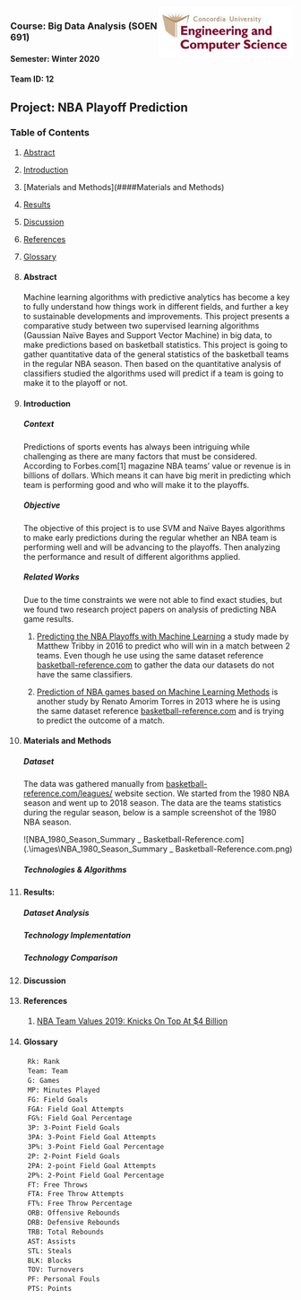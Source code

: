 

<img align="right" width="240" src="images/logo.png">

### Course: Big Data Analysis (SOEN 691)

#### Semester: Winter 2020

#### Team ID:  12

## Project: NBA Playoff Prediction



### Table of Contents
1. [Abstract](####Abstract)

2. [Introduction](####Introduction)

3. [Materials and Methods](####Materials and Methods)

4. [Results](####Results)

5. [Discussion](####Discussion)

6. [References](####References)

7. [Glossary](####Glossary)

   



1. #### Abstract                                                                                  

   Machine learning algorithms with predictive analytics has become a key to fully understand how things work in different fields, and further a key to sustainable developments and improvements. This project presents a comparative study between two supervised learning algorithms (Gaussian Naïve Bayes and Support Vector Machine) in big data, to make predictions based on basketball statistics. This project is going to gather quantitative data of the general statistics of the basketball teams in the regular NBA season. Then based on the quantitative analysis of classifiers studied the algorithms used will predict if a team is going to make it to the playoff or not.

   

2. #### Introduction

   ##### Context

   Predictions of sports events has always been intriguing while challenging as there are many factors that must be considered. According to Forbes.com[1] magazine NBA teams’ value or revenue is in billions of dollars. Which means it can have big merit in predicting which team is performing good and who will make it to the playoffs.  

   ##### Objective 

   The objective of this project is to use SVM and Naïve Bayes algorithms to make early predictions during the regular whether an NBA team is performing well and will be advancing to the playoffs. Then analyzing the performance and result of different algorithms applied.

   ##### Related Works

   Due to the time constraints we were not able to find exact studies, but we found two research project papers on analysis of predicting NBA game results. 

   1. [Predicting the NBA Playoffs with Machine Learning](https://rstudio-pubs-static.s3.amazonaws.com/190581_5edd87c937f2489c86c1b9b567a62b6e.html) a study made by Matthew Tribby in 2016  to predict who will win in a match between 2 teams. Even though he use using the same dataset reference [basketball-reference.com](https://www.basketball-reference.com/) to gather the data our datasets do not have the same classifiers.

   2. [Prediction of NBA games based on Machine Learning Methods](https://homepages.cae.wisc.edu/~ece539/fall13/project/AmorimTorres_rpt.pdf) is another study by Renato Amorim Torres in 2013 where he is using the same dataset reference [basketball-reference.com](https://www.basketball-reference.com/)  and is trying to predict the outcome of a match. 

      

3. #### Materials and Methods

   ##### Dataset

   The data was gathered manually from [basketball-reference.com/leagues/](https://www.basketball-reference.com/leagues/)  website section. We started from the 1980 NBA season and went up to 2018 season. The data are the teams statistics during the regular season, below is a sample screenshot of the 1980 NBA season.

   ![NBA_1980_Season_Summary _ Basketball-Reference.com](.\images\NBA_1980_Season_Summary _ Basketball-Reference.com.png)

   ##### Technologies & Algorithms

4. #### Results:

   ##### Dataset Analysis

   ##### Technology Implementation

   ##### Technology Comparison

   

5. #### Discussion

   

6. #### References

   1. [NBA Team Values 2019: Knicks On Top At $4 Billion](https://www.forbes.com/sites/kurtbadenhausen/2019/02/06/nba-team-values-2019-knicks-on-top-at-4-billion/#70067f0ee667)

   

7. #### Glossary

   ```html
    Rk: Rank
    Team: Team
    G: Games
    MP: Minutes Played
    FG: Field Goals
    FGA: Field Goal Attempts
    FG%: Field Goal Percentage
    3P: 3-Point Field Goals
    3PA: 3-Point Field Goal Attempts
    3P%: 3-Point Field Goal Percentage
    2P: 2-Point Field Goals
    2PA: 2-point Field Goal Attempts
    2P%: 2-Point Field Goal Percentage
    FT: Free Throws
    FTA: Free Throw Attempts
    FT%: Free Throw Percentage
    ORB: Offensive Rebounds
    DRB: Defensive Rebounds
    TRB: Total Rebounds
    AST: Assists
    STL: Steals
    BLK: Blocks
    TOV: Turnovers
    PF: Personal Fouls
    PTS: Points
   ```
   

